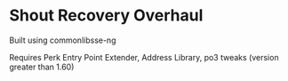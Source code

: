 # Shout Recovery Overhaul

Built using commonlibsse-ng

Requires Perk Entry Point Extender, Address Library, po3 tweaks (version greater than 1.60)

